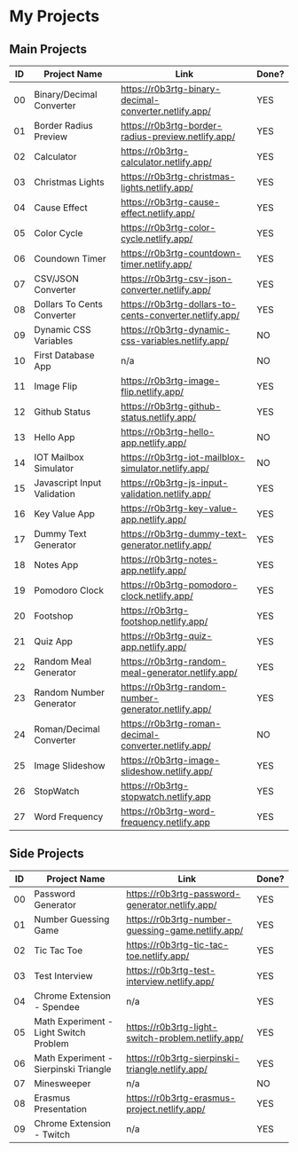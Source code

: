 # My Projects

## Main Projects

| ID  | Project Name                | Link                                                      | Done? |
| --- | --------------------------- | --------------------------------------------------------- | ----- |
| 00  | Binary/Decimal Converter    | <https://r0b3rtg-binary-decimal-converter.netlify.app/>   | YES   |
| 01  | Border Radius Preview       | <https://r0b3rtg-border-radius-preview.netlify.app/>      | YES   |
| 02  | Calculator                  | <https://r0b3rtg-calculator.netlify.app/>                 | YES   |
| 03  | Christmas Lights            | <https://r0b3rtg-christmas-lights.netlify.app/>           | YES   |
| 04  | Cause Effect                | <https://r0b3rtg-cause-effect.netlify.app/>               | YES   |
| 05  | Color Cycle                 | <https://r0b3rtg-color-cycle.netlify.app/>                | YES   |
| 06  | Coundown Timer              | <https://r0b3rtg-countdown-timer.netlify.app/>            | YES   |
| 07  | CSV/JSON Converter          | <https://r0b3rtg-csv-json-converter.netlify.app/>         | YES   |
| 08  | Dollars To Cents Converter  | <https://r0b3rtg-dollars-to-cents-converter.netlify.app/> | YES   |
| 09  | Dynamic CSS Variables       | <https://r0b3rtg-dynamic-css-variables.netlify.app/>      | NO    |
| 10  | First Database App          | n/a                                                       | NO    |
| 11  | Image Flip                  | <https://r0b3rtg-image-flip.netlify.app/>                 | YES   |
| 12  | Github Status               | <https://r0b3rtg-github-status.netlify.app/>              | YES   |
| 13  | Hello App                   | <https://r0b3rtg-hello-app.netlify.app/>                  | NO    |
| 14  | IOT Mailbox Simulator       | <https://r0b3rtg-iot-mailblox-simulator.netlify.app/>     | NO    |
| 15  | Javascript Input Validation | <https://r0b3rtg-js-input-validation.netlify.app/>        | YES   |
| 16  | Key Value App               | <https://r0b3rtg-key-value-app.netlify.app/>              | YES   |
| 17  | Dummy Text Generator        | <https://r0b3rtg-dummy-text-generator.netlify.app/>       | YES   |
| 18  | Notes App                   | <https://r0b3rtg-notes-app.netlify.app/>                  | YES   |
| 19  | Pomodoro Clock              | <https://r0b3rtg-pomodoro-clock.netlify.app/>             | YES   |
| 20  | Footshop                    | <https://r0b3rtg-footshop.netlify.app/>                   | YES   |
| 21  | Quiz App                    | <https://r0b3rtg-quiz-app.netlify.app/>                   | YES   |
| 22  | Random Meal Generator       | <https://r0b3rtg-random-meal-generator.netlify.app/>      | YES   |
| 23  | Random Number Generator     | <https://r0b3rtg-random-number-generator.netlify.app/>    | YES   |
| 24  | Roman/Decimal Converter     | <https://r0b3rtg-roman-decimal-converter.netlify.app/>    | NO    |
| 25  | Image Slideshow             | <https://r0b3rtg-image-slideshow.netlify.app/>            | YES   |
| 26  | StopWatch                   | <https://r0b3rtg-stopwatch.netlify.app>                   | YES   |
| 27  | Word Frequency              | <https://r0b3rtg-word-frequency.netlify.app>              | YES   |

## Side Projects

| ID  | Project Name                           | Link                                                | Done? |
| --- | -------------------------------------- | --------------------------------------------------- | ----- |
| 00  | Password Generator                     | <https://r0b3rtg-password-generator.netlify.app/>   | YES   |
| 01  | Number Guessing Game                   | <https://r0b3rtg-number-guessing-game.netlify.app/> | YES   |
| 02  | Tic Tac Toe                            | <https://r0b3rtg-tic-tac-toe.netlify.app/>          | YES   |
| 03  | Test Interview                         | <https://r0b3rtg-test-interview.netlify.app/>       | YES   |
| 04  | Chrome Extension - Spendee             | n/a                                                 | YES   |
| 05  | Math Experiment - Light Switch Problem | <https://r0b3rtg-light-switch-problem.netlify.app/> | YES   |
| 06  | Math Experiment - Sierpinski Triangle  | <https://r0b3rtg-sierpinski-triangle.netlify.app/>  | YES   |
| 07  | Minesweeper                            | n/a                                                 | NO    |
| 08  | Erasmus Presentation                   | <https://r0b3rtg-erasmus-project.netlify.app/>      | YES   |
| 09  | Chrome Extension - Twitch              | n/a                                                 | YES   |
